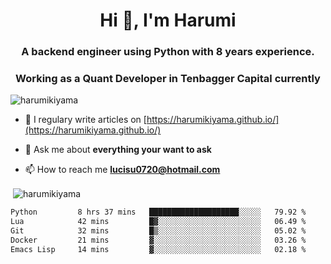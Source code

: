 <h1 align="center">Hi 👋, I'm Harumi</h1>
<h3 align="center">A backend engineer using <b>Python</b> with 8 years experience.</h3>
<h3 align="center">Working as a Quant Developer in <b>Tenbagger Capital</b> currently</h3>

<p align="left"> <img src="https://komarev.com/ghpvc/?username=harumikiyama" alt="harumikiyama" /> </p>


- 📝 I regulary write articles on [https://harumikiyama.github.io/](https://harumikiyama.github.io/)

- 💬 Ask me about **everything your want to ask**

- 📫 How to reach me **lucisu0720@hotmail.com**

<p>&nbsp;<img align="center" src="https://github-readme-stats.vercel.app/api?username=harumikiyama&show_icons=true" alt="harumikiyama" /></p>


<!--START_SECTION:waka-->

```txt
Python         8 hrs 37 mins   ████████████████████░░░░░   79.92 %
Lua            42 mins         █▓░░░░░░░░░░░░░░░░░░░░░░░   06.49 %
Git            32 mins         █▒░░░░░░░░░░░░░░░░░░░░░░░   05.02 %
Docker         21 mins         ▓░░░░░░░░░░░░░░░░░░░░░░░░   03.26 %
Emacs Lisp     14 mins         ▓░░░░░░░░░░░░░░░░░░░░░░░░   02.18 %
```

<!--END_SECTION:waka-->
